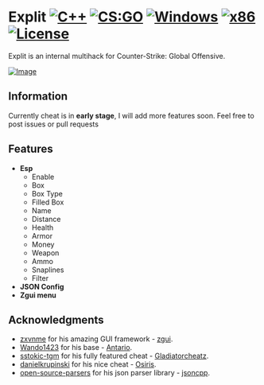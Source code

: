 # Explit [![C++](https://img.shields.io/badge/language-C%2B%2B-%23f34b7d.svg)](https://en.wikipedia.org/wiki/C%2B%2B) [![CS:GO](https://img.shields.io/badge/game-CS%3AGO-yellow.svg)](https://store.steampowered.com/app/730/CounterStrike_Global_Offensive/) [![Windows](https://img.shields.io/badge/platform-Windows-0078d7.svg)](https://en.wikipedia.org/wiki/Microsoft_Windows) [![x86](https://img.shields.io/badge/arch-x86-red.svg)](https://en.wikipedia.org/wiki/X86) [![License](https://img.shields.io/github/license/patrykkolodziej/Explit.svg)](LICENSE)
Explit is an internal multihack for Counter-Strike: Global Offensive.

[![Image](https://i.imgur.com/w0dxfNP.png)](Image)

## Information

Currently cheat is in **early stage**, I will add more features soon. Feel free to post issues or pull requests 

## Features

* **Esp**
    * Enable
    * Box
    * Box Type
    * Filled Box
    * Name 
    * Distance
    * Health
    * Armor
    * Money
    * Weapon
    * Ammo
    * Snaplines
    * Filter
* **JSON Config**
* **Zgui menu**
    
## Acknowledgments

* [zxvnme](https://github.com/zxvnme) for his amazing GUI framework - [zgui](https://github.com/zxvnme/zgui).
* [Wando1423](https://github.com/Wando1423) for his base - [Antario](https://github.com/Wando1423/Antario).
* [sstokic-tgm](https://github.com/sstokic-tgm) for his fully featured cheat - [Gladiatorcheatz](https://github.com/sstokic-tgm/Gladiatorcheatz-v2.1).
* [danielkrupinski](https://github.com/danielkrupinski) for his nice cheat - [Osiris](https://github.com/danielkrupinski/Osiris).
* [open-source-parsers](https://github.com/open-source-parsers) for his json parser library - [jsoncpp](https://github.com/open-source-parsers/jsoncpp).



